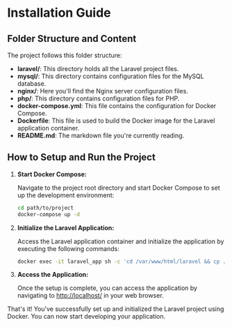 # Installation Guide

## Folder Structure and Content

The project follows this folder structure:

- **laravel/**: This directory holds all the Laravel project files.
- **mysql/**: This directory contains configuration files for the MySQL database.
- **nginx/**: Here you'll find the Nginx server configuration files.
- **php/**: This directory contains configuration files for PHP.
- **docker-compose.yml**: This file contains the configuration for Docker Compose.
- **Dockerfile**: This file is used to build the Docker image for the Laravel application container.
- **README.md**: The markdown file you're currently reading.


## How to Setup and Run the Project

1. **Start Docker Compose:**

    Navigate to the project root directory and start Docker Compose to set up the development environment:

    ```bash
    cd path/to/project
    docker-compose up -d
    ```

2. **Initialize the Laravel Application:**

    Access the Laravel application container and initialize the application by executing the following commands:

    ```bash
    docker exec -it laravel_app sh -c 'cd /var/www/html/laravel && cp .env.example .env && composer install && php artisan key:generate && php artisan migrate --seed'
    ```

3. **Access the Application:**

    Once the setup is complete, you can access the application by navigating to [http://localhost/](http://localhost/) in your web browser.

That's it! You've successfully set up and initialized the Laravel project using Docker. You can now start developing your application.
